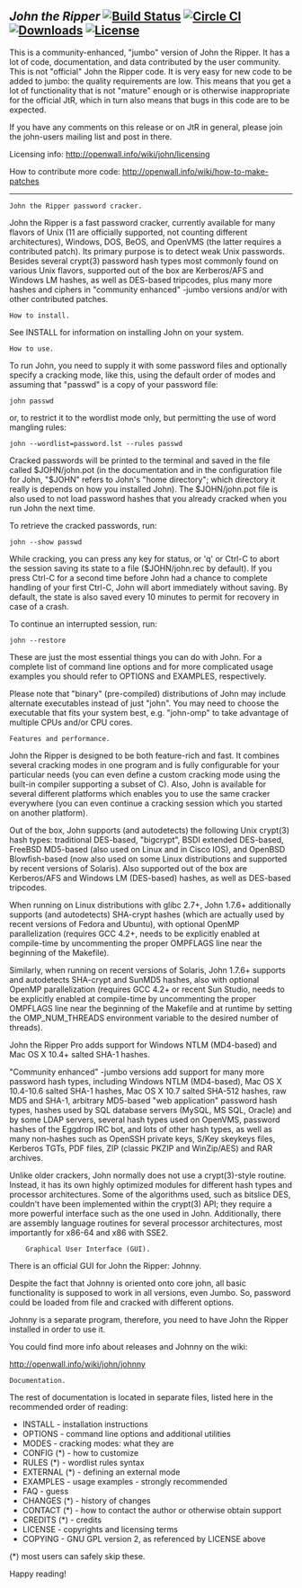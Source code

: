 ## *John the Ripper* [![Build Status](https://travis-ci.org/magnumripper/JohnTheRipper.svg)](https://travis-ci.org/magnumripper/JohnTheRipper) [![Circle CI](https://circleci.com/gh/magnumripper/JohnTheRipper/tree/bleeding-jumbo.svg?style=shield)](https://circleci.com/gh/magnumripper/JohnTheRipper/tree/bleeding-jumbo) [![Downloads](https://img.shields.io/badge/Download-Windows%20Build-green.svg)](http://daily-builds.appspot.com/latest) [![License](https://img.shields.io/badge/License-GPL%20v2%2B-blue.svg)](https://github.com/magnumripper/JohnTheRipper/blob/bleeding-jumbo/doc/LICENSE)

This is a community-enhanced, "jumbo" version of John the Ripper.
It has a lot of code, documentation, and data contributed by the
user community.  This is not "official" John the Ripper code.  It is
very easy for new code to be added to jumbo: the quality requirements
are low.  This means that you get a lot of functionality that is not
"mature" enough or is otherwise inappropriate for the official JtR,
which in turn also means that bugs in this code are to be expected.

If you have any comments on this release or on JtR in general, please
join the john-users mailing list and post in there.

Licensing info:
http://openwall.info/wiki/john/licensing

How to contribute more code:
http://openwall.info/wiki/how-to-make-patches

---

	John the Ripper password cracker.

John the Ripper is a fast password cracker, currently available for
many flavors of Unix (11 are officially supported, not counting
different architectures), Windows, DOS, BeOS, and OpenVMS (the latter
requires a contributed patch).  Its primary purpose is to detect weak
Unix passwords.  Besides several crypt(3) password hash types most
commonly found on various Unix flavors, supported out of the box are
Kerberos/AFS and Windows LM hashes, as well as DES-based tripcodes, plus
many more hashes and ciphers in "community enhanced" -jumbo versions
and/or with other contributed patches.


	How to install.

See INSTALL for information on installing John on your system.


	How to use.

To run John, you need to supply it with some password files and
optionally specify a cracking mode, like this, using the default order
of modes and assuming that "passwd" is a copy of your password file:

	john passwd

or, to restrict it to the wordlist mode only, but permitting the use
of word mangling rules:

	john --wordlist=password.lst --rules passwd

Cracked passwords will be printed to the terminal and saved in the
file called $JOHN/john.pot (in the documentation and in the
configuration file for John, "$JOHN" refers to John's "home
directory"; which directory it really is depends on how you installed
John).  The $JOHN/john.pot file is also used to not load password
hashes that you already cracked when you run John the next time.

To retrieve the cracked passwords, run:

	john --show passwd

While cracking, you can press any key for status, or 'q' or Ctrl-C to
abort the session saving its state to a file ($JOHN/john.rec by
default).  If you press Ctrl-C for a second time before John had a
chance to complete handling of your first Ctrl-C, John will abort
immediately without saving.  By default, the state is also saved every
10 minutes to permit for recovery in case of a crash.

To continue an interrupted session, run:

	john --restore

These are just the most essential things you can do with John.  For
a complete list of command line options and for more complicated usage
examples you should refer to OPTIONS and EXAMPLES, respectively.

Please note that "binary" (pre-compiled) distributions of John may
include alternate executables instead of just "john".  You may need to
choose the executable that fits your system best, e.g. "john-omp" to
take advantage of multiple CPUs and/or CPU cores.


	Features and performance.

John the Ripper is designed to be both feature-rich and fast.  It
combines several cracking modes in one program and is fully
configurable for your particular needs (you can even define a custom
cracking mode using the built-in compiler supporting a subset of C).
Also, John is available for several different platforms which enables
you to use the same cracker everywhere (you can even continue a
cracking session which you started on another platform).

Out of the box, John supports (and autodetects) the following Unix
crypt(3) hash types: traditional DES-based, "bigcrypt", BSDI extended
DES-based, FreeBSD MD5-based (also used on Linux and in Cisco IOS), and
OpenBSD Blowfish-based (now also used on some Linux distributions and
supported by recent versions of Solaris).  Also supported out of the box
are Kerberos/AFS and Windows LM (DES-based) hashes, as well as DES-based
tripcodes.

When running on Linux distributions with glibc 2.7+, John 1.7.6+
additionally supports (and autodetects) SHA-crypt hashes (which are
actually used by recent versions of Fedora and Ubuntu), with optional
OpenMP parallelization (requires GCC 4.2+, needs to be explicitly
enabled at compile-time by uncommenting the proper OMPFLAGS line near
the beginning of the Makefile).

Similarly, when running on recent versions of Solaris, John 1.7.6+
supports and autodetects SHA-crypt and SunMD5 hashes, also with
optional OpenMP parallelization (requires GCC 4.2+ or recent Sun Studio,
needs to be explicitly enabled at compile-time by uncommenting the
proper OMPFLAGS line near the beginning of the Makefile and at runtime
by setting the OMP_NUM_THREADS environment variable to the desired
number of threads).

John the Ripper Pro adds support for Windows NTLM (MD4-based) and Mac
OS X 10.4+ salted SHA-1 hashes.

"Community enhanced" -jumbo versions add support for many more password
hash types, including Windows NTLM (MD4-based), Mac OS X 10.4-10.6
salted SHA-1 hashes, Mac OS X 10.7 salted SHA-512 hashes, raw MD5 and
SHA-1, arbitrary MD5-based "web application" password hash types, hashes
used by SQL database servers (MySQL, MS SQL, Oracle) and by some LDAP
servers, several hash types used on OpenVMS, password hashes of the
Eggdrop IRC bot, and lots of other hash types, as well as many
non-hashes such as OpenSSH private keys, S/Key skeykeys files, Kerberos
TGTs, PDF files, ZIP (classic PKZIP and WinZip/AES) and RAR archives.

Unlike older crackers, John normally does not use a crypt(3)-style
routine.  Instead, it has its own highly optimized modules for different
hash types and processor architectures.  Some of the algorithms used,
such as bitslice DES, couldn't have been implemented within the crypt(3)
API; they require a more powerful interface such as the one used in
John.  Additionally, there are assembly language routines for several
processor architectures, most importantly for x86-64 and x86 with SSE2.


        Graphical User Interface (GUI).

There is an official GUI for John the Ripper: Johnny.

Despite the fact that Johnny is oriented onto core john, all basic
functionality is supposed to work in all versions, even Jumbo. So,
password could be loaded from file and cracked with different
options.

Johnny is a separate program, therefore, you need to have John the
Ripper installed in order to use it.

You could find more info about releases and Johnny on the wiki:

  http://openwall.info/wiki/john/johnny


	Documentation.

The rest of documentation is located in separate files, listed here in
the recommended order of reading:

* INSTALL - installation instructions
* OPTIONS - command line options and additional utilities
* MODES - cracking modes: what they are
* CONFIG (*) - how to customize
* RULES (*) - wordlist rules syntax
* EXTERNAL (*) - defining an external mode
* EXAMPLES - usage examples - strongly recommended
* FAQ - guess
* CHANGES (*) - history of changes
* CONTACT (*) - how to contact the author or otherwise obtain support
* CREDITS (*) - credits
* LICENSE - copyrights and licensing terms
* COPYING - GNU GPL version 2, as referenced by LICENSE above

(*) most users can safely skip these.

Happy reading!
